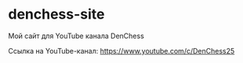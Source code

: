 # denchess-site
Мой сайт для YouTube канала DenChess

Ссылка на YouTube-канал: https://www.youtube.com/c/DenChess25
